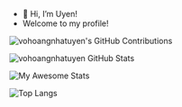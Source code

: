 - 👋 Hi, I’m Uyen!
- Welcome to my profile!

![vohoangnhatuyen's GitHub Contributions](https://github-contribution-stats.vercel.app/api/?username=vohoangnhatuyen&theme=radical&layout=compact)

![vohoangnhatuyen GitHub Stats](https://github-readme-stats.vercel.app/api?username=vohoangnhatuyen&show_icons=true&theme=radical)

![My Awesome Stats](https://awesome-github-stats.azurewebsites.net/user-stats/vohoangnhatuyen?cardType=level&theme=radical&preferLogin=false)

![Top Langs](https://github-readme-stats.vercel.app/api/top-langs/?username=vohoangnhatuyen&layout=compact&theme=radical&langs_count=20)

